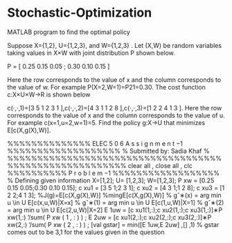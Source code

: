 # Stochastic-Optimization
MATLAB program to find the optimal policy

Suppose X={1,2}, U={1,2,3}, and W={1,2,3}
. Let (X,W) be random variables taking values in 
X×W with joint distribution P shown below.

P = [ 0.25  0.15  0.05  ; 0.30  0.10  0.15 ]

Here the row corresponds to the value of x and the column corresponds to the value of w. For example P(X=2,W=1)=P21=0.30.
The cost function c:X×U×W→R is shown below
 
 c(⋅,⋅,1)=[3	5	1	2	3	1 ],c(⋅,⋅,2)=[4	3	1	1	2	8 ],c(⋅,⋅,3)=[1	2	2	4	1	3 ]. Here the row corresponds to the value of x and the column corresponds to the value of u. For example c(x=1,u=2,w=1)=5. Find the policy g:X→U that minimizes E[c(X,g(X),W)].
 
 %%%%%%%%%%%%%% ELEC 5 0 6 A s s i g n m e n t −1 %%%%%%%%%%%%%%%%%%% 
 % Submitted by: Sadia Khaf %  
 %%%%%%%%%%%%%%%%%%%%%%%%%%%%%%%%%%%%%%%%%%%%%%%%%%%%%%%%
clear all , close all , clc
%%%%%%%%%% P r o b l e m −1 %%%%%%%%%%%%%%%%%% 
% Defining given information
X=[1,2];
U= [1,2,3];
W=[1,2,3];
P xw = [0.25 0.15 0.05;0.30 0.10 0.15]; c xu1 = [3 5 1;2 3 1];
c xu2 = [4 3 1;1 2 8];
c xu3 = [1 2 2;4 1 3];
%J(g)=E[c(X,g(X),W)] %mingE[c(X,g(X),W)]
% gˆ∗(x) = arg min u \in U E[c(x,u,W)|X=x] % gˆ∗(1) = arg min u \in U E[c(1,u,W)|X=1] % gˆ∗(2) = arg min u \in U E[c(2,u,W)|X=2]
E 1uw = [c xu1(1,:);c xu2(1,:);c xu3(1,:)]∗P xw(1,:) ’/sum( P xw ( 1 , : ) ) ;
E 2uw = [c xu1(2,:);c xu2(2,:);c xu3(2,:)]∗P xw(2,:) ’/sum( P xw ( 2 , : ) ) ;
[val gstar] = min([E 1uw,E 2uw] ,[] ,1)
% gstar comes out to be 3,1 for the values given in the
question
